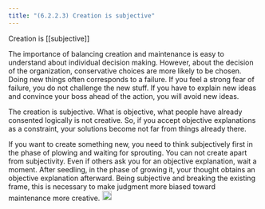 ```yaml
---
title: "(6.2.2.3) Creation is subjective"
---
```


Creation is [[subjective]]

The importance of balancing creation and maintenance is easy to understand about individual decision making. However, about the decision of the organization, conservative choices are more likely to be chosen. Doing new things often corresponds to a failure. If you feel a strong fear of failure, you do not challenge the new stuff.  If you have to explain new ideas and convince your boss ahead of the action, you will avoid new ideas.

The creation is subjective. What is objective, what people have already consented logically is not creative. So, if you accept objective explanations as a constraint, your solutions become not far from things already there.

If you want to create something new, you need to think subjectively first in the phase of plowing and waiting for sprouting. You can not create apart from subjectivity. Even if others ask you for an objective explanation, wait a moment. After seedling, in the phase of growing it, your thought obtains an objective explanation afterward. Being subjective and breaking the existing frame, this is necessary to make judgment more biased toward maintenance more creative.
<img src='https://scrapbox.io/api/pages/nishio-en/en/icon' alt='en.icon' height="19.5"/>